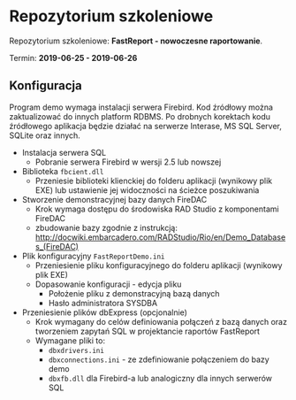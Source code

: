 ﻿# Repozytorium szkoleniowe

Repozytorium szkoleniowe: **FastReport - nowoczesne raportowanie**. 

Termin: **2019-06-25 - 2019-06-26**

## Konfiguracja

Program demo wymaga instalacji serwera Firebird. Kod źródłowy można zaktualizować 
do innych platform RDBMS. Po drobnych korektach kodu źródłowego aplikacja będzie 
działać na serwerze Interase, MS SQL Server, SQLite oraz innych.

* Instalacja serwera SQL
  - Pobranie serwera Firebird w wersji 2.5 lub nowszej
* Biblioteka `fbcient.dll`
  - Przeniesie biblioteki klienckiej do folderu aplikacji (wynikowy plik EXE) lub ustawienie jej widoczności na ścieżce poszukiwania
* Stworzenie demonstracyjnej bazy danych FireDAC
  - Krok wymaga dostępu do środowiska RAD Studio z komponentami FireDAC
  - zbudowanie bazy zgodnie z instrukcją: 
    http://docwiki.embarcadero.com/RADStudio/Rio/en/Demo_Databases_(FireDAC)
* Plik konfiguracyjny `FastReportDemo.ini` 
  - Przeniesienie pliku konfiguracyjnego do folderu aplikacji (wynikowy plik EXE)
  - Dopasowanie konfiguracji - edycja pliku
    - Położenie pliku z demonstracyjną bazą danych
    - Hasło administratora SYSDBA
* Przeniesienie plików dbExpress (opcjonalnie)
  - Krok wymagany do celów definiowania połączeń z bazą danych oraz tworzeniem zapytań SQL w projektancie raportów FastReport
  - Wymagane pliki to:
    - `dbxdrivers.ini`
    - `dbxconnections.ini` - ze zdefiniowanie połączeniem do bazy demo
    - `dbxfb.dll` dla Firebird-a lub analogiczny dla innych serwerów SQL
